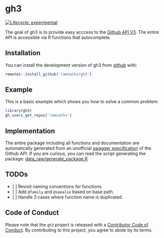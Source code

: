 
<!-- README.md is generated from README.Rmd. Please edit that file -->

# gh3

<!-- badges: start -->

[![Lifecycle:
experimental](https://img.shields.io/badge/lifecycle-experimental-orange.svg)](https://www.tidyverse.org/lifecycle/#experimental)
<!-- badges: end -->

The goal of gh3 is to provide easy acccess to the [Github API
V3](https://developer.github.com/v3/). The entire API is accessible via
R functions that autocomplete.

## Installation

You can install the development version of gh3 from
[github](http://github.com/ramnathv/gh3) with:

``` r
remotes::install_github('ramnathv/gh3')
```

## Example

This is a basic example which shows you how to solve a common problem:

``` r
library(gh3)
gh_users_get_repos('ramnathv')
```

## Implementation

The entire package including all functions and documentation are
automatically generated from an unofficial [swagger
specification](https://api.apis.guru/v2/specs/github.com/v3/swagger.yaml)
of the Github API. If you are curious, you can read the script
generating the package:
[data\_raw/generate\_package.R](https://github.com/ramnathv/gh3/blob/master/data-raw/generate_package.R)

## TODOs

  - \[ \] Revisit naming conventions for functions.
  - \[ \] Add `@family` and `@seealso` based on base path.
  - \[ \] Handle 3 cases where function name is duplicated.

## Code of Conduct

Please note that the `gh3` project is released with a [Contributor Code
of Conduct](CODE_OF_CONDUCT.md). By contributing to this project, you
agree to abide by its terms.
